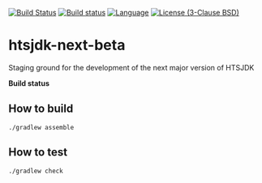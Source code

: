 [![Build Status](https://travis-ci.org/samtools/htsjdk-next-beta.svg?branch=master)](https://travis-ci.org/samtools/htsjdk-next-beta)
[![Build status](https://ci.appveyor.com/api/projects/status/v4hmvmxhbmcd13xo/branch/master?svg=true)](https://ci.appveyor.com/project/magicDGS/htsjdk-next-beta/branch/master)
[![Language](http://img.shields.io/badge/language-java-brightgreen.svg)](https://www.java.com/)
[![License (3-Clause BSD)](https://img.shields.io/badge/license-BSD%203--Clause-blue.svg)](https://opensource.org/licenses/BSD-3-Clause)

# htsjdk-next-beta
Staging ground for the development of the next major version of HTSJDK

**Build status**


## How to build
```
./gradlew assemble
```

## How to test

```
./gradlew check
```
